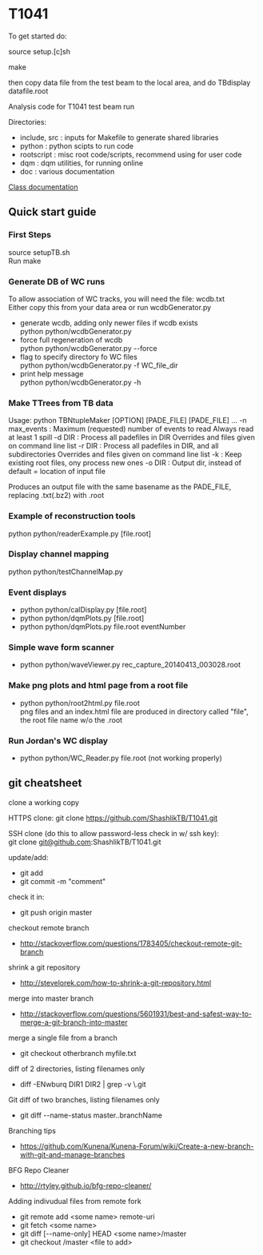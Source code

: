 # T1041

To get started do:

source setup.[c]sh

make


then 
copy data file from the test beam to the local area, and do
TBdisplay datafile.root


Analysis code for T1041 test beam run

Directories:  
- include, src : inputs for Makefile to generate shared libraries
- python       : python scipts to run code
- rootscript   : misc root code/scripts, recommend using for user code
- dqm          : dqm utilities, for running online
- doc          : various documentation

<a href="http://hepcat.phys.virginia.edu/cms/T1041/">Class documentation</a>

## Quick start guide

### First Steps
source setupTB.sh  
Run make

### Generate DB of WC runs 
To allow association of WC tracks, you will need the file: wcdb.txt  
Either copy this from your data area or run wcdbGenerator.py

* generate wcdb, adding only newer files if wcdb exists  
python python/wcdbGenerator.py   
* force full regeneration of wcdb  
python python/wcdbGenerator.py --force  
* flag to specify directory fo WC files  
python python/wcdbGenerator.py -f WC_file_dir  
* print help message  
python python/wcdbGenerator.py -h  


### Make TTrees from TB data
  
Usage: python TBNtupleMaker [OPTION] [PADE_FILE] [PADE_FILE] ...
      -n max_events  : Maximum (requested) number of events to read
                       Always read at least 1 spill
      -d DIR         : Process all padefiles in DIR
                       Overrides and files given on command line list
      -r DIR         : Process all padefiles in DIR, and all subdirectories
                       Overrides and files given on command line list
      -k             : Keep existing root files, ony process new ones
      -o DIR         : Output dir, instead of default = location of input file


Produces an output file with the same basename as the PADE_FILE, replacing .txt(.bz2) with .root


### Example of reconstruction tools  
python python/readerExample.py [file.root]
 

### Display channel mapping  
python python/testChannelMap.py


### Event displays

* python python/calDisplay.py [file.root]
* python python/dqmPlots.py [file.root]  
* python python/dqmPlots.py file.root eventNumber  

### Simple wave form scanner  
* python python/waveViewer.py rec_capture_20140413_003028.root


### Make png plots and html page from a root file
* python python/root2html.py file.root  
  png files and an index.html file are produced in directory called "file", 
the root file name w/o the .root


### Run Jordan's WC display  
* python python/WC_Reader.py file.root (not working properly)




## git cheatsheet

clone a working copy

HTTPS clone: git clone https://github.com/ShashlikTB/T1041.git

SSH clone (do this to allow password-less check in w/ ssh key):  
git clone git@github.com:ShashlikTB/T1041.git


update/add:
* git add <file>
* git commit -m "comment"

check it in:
* git push origin master

checkout remote branch
* http://stackoverflow.com/questions/1783405/checkout-remote-git-branch

shrink a git repository
* http://stevelorek.com/how-to-shrink-a-git-repository.html

merge into master branch
* http://stackoverflow.com/questions/5601931/best-and-safest-way-to-merge-a-git-branch-into-master

merge a single file from a branch
* git checkout otherbranch myfile.txt

diff of 2 directories, listing filenames only
* diff -ENwburq DIR1 DIR2 | grep -v \\.git

Git diff of two branches, listing filenames only
* git diff --name-status master..branchName

Branching tips
* https://github.com/Kunena/Kunena-Forum/wiki/Create-a-new-branch-with-git-and-manage-branches

BFG Repo Cleaner
* http://rtyley.github.io/bfg-repo-cleaner/

Adding indivudual files from remote fork

 * git remote add \<some name\> remote-uri
 * git fetch \<some name\>
 * git diff [--name-only] HEAD \<some name>\/master
 * git checkout <some name>/master \<file to add\>


